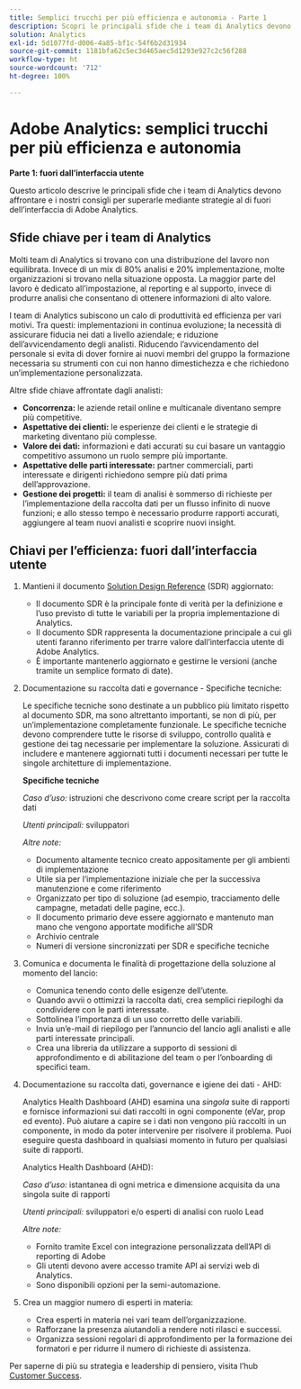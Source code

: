 ```yaml
---
title: Semplici trucchi per più efficienza e autonomia - Parte 1
description: Scopri le principali sfide che i team di Analytics devono affrontare e i nostri consigli per superarle mediante strategie al di fuori dell’interfaccia utente di Adobe Analytics.
solution: Analytics
exl-id: 5d1077fd-d006-4a85-bf1c-54f6b2d31934
source-git-commit: 1181bfa62c5ec3d465aec5d1293e927c2c56f288
workflow-type: ht
source-wordcount: '712'
ht-degree: 100%

---
```


# Adobe Analytics: semplici trucchi per più efficienza e autonomia

**Parte 1: fuori dall’interfaccia utente**

Questo articolo descrive le principali sfide che i team di Analytics devono affrontare e i nostri consigli per superarle mediante strategie al di fuori dell’interfaccia di Adobe Analytics.

## Sfide chiave per i team di Analytics

Molti team di Analytics si trovano con una distribuzione del lavoro non equilibrata. Invece di un mix di 80% analisi e 20% implementazione, molte organizzazioni si trovano nella situazione opposta. La maggior parte del lavoro è dedicato all’impostazione, al reporting e al supporto, invece di produrre analisi che consentano di ottenere informazioni di alto valore.

I team di Analytics subiscono un calo di produttività ed efficienza per vari motivi. Tra questi: implementazioni in continua evoluzione; la necessità di assicurare fiducia nei dati a livello aziendale; e riduzione dell’avvicendamento degli analisti. Riducendo l’avvicendamento del personale si evita di dover fornire ai nuovi membri del gruppo la formazione necessaria su strumenti con cui non hanno dimestichezza e che richiedono un’implementazione personalizzata.

Altre sfide chiave affrontate dagli analisti:

* **Concorrenza:** le aziende retail online e multicanale diventano sempre più competitive.
* **Aspettative dei clienti:** le esperienze dei clienti e le strategie di marketing diventano più complesse.
* **Valore dei dati:** informazioni e dati accurati su cui basare un vantaggio competitivo assumono un ruolo sempre più importante.
* **Aspettative delle parti interessate:** partner commerciali, parti interessate e dirigenti richiedono sempre più dati prima dell’approvazione.
* **Gestione dei progetti:** il team di analisi è sommerso di richieste per l’implementazione della raccolta dati per un flusso infinito di nuove funzioni; e allo stesso tempo è necessario produrre rapporti accurati, aggiungere al team nuovi analisti e scoprire nuovi insight.

## Chiavi per l’efficienza: fuori dall’interfaccia utente

1. Mantieni il documento [Solution Design Reference](/help/implementation/implementation-basics/creating-and-maintaining-an-sdr.md) (SDR) aggiornato:

   * Il documento SDR è la principale fonte di verità per la definizione e l’uso previsto di tutte le variabili per la propria implementazione di Analytics.
   * Il documento SDR rappresenta la documentazione principale a cui gli utenti faranno riferimento per trarre valore dall’interfaccia utente di Adobe Analytics.
   * È importante mantenerlo aggiornato e gestirne le versioni (anche tramite un semplice formato di date).

1. Documentazione su raccolta dati e governance - Specifiche tecniche:

   Le specifiche tecniche sono destinate a un pubblico più limitato rispetto al documento SDR, ma sono altrettanto importanti, se non di più, per un’implementazione completamente funzionale. Le specifiche tecniche devono comprendere tutte le risorse di sviluppo, controllo qualità e gestione dei tag necessarie per implementare la soluzione. Assicurati di includere e mantenere aggiornati tutti i documenti necessari per tutte le singole architetture di implementazione.

   **Specifiche tecniche**

   _Caso d’uso:_ istruzioni che descrivono come creare script per la raccolta dati

   _Utenti principali:_ sviluppatori

   _Altre note:_

   * Documento altamente tecnico creato appositamente per gli ambienti di implementazione
   * Utile sia per l’implementazione iniziale che per la successiva manutenzione e come riferimento
   * Organizzato per tipo di soluzione (ad esempio, tracciamento delle campagne, metadati delle pagine, ecc.).
   * Il documento primario deve essere aggiornato e mantenuto man mano che vengono apportate modifiche all’SDR
   * Archivio centrale
   * Numeri di versione sincronizzati per SDR e specifiche tecniche

1. Comunica e documenta le finalità di progettazione della soluzione al momento del lancio:

   * Comunica tenendo conto delle esigenze dell’utente.
   * Quando avvii o ottimizzi la raccolta dati, crea semplici riepiloghi da condividere con le parti interessate.
   * Sottolinea l’importanza di un uso corretto delle variabili.
   * Invia un’e-mail di riepilogo per l’annuncio del lancio agli analisti e alle parti interessate principali.
   * Crea una libreria da utilizzare a supporto di sessioni di approfondimento e di abilitazione del team o per l’onboarding di specifici team.

1. Documentazione su raccolta dati, governance e igiene dei dati - AHD:

   Analytics Health Dashboard (AHD) esamina una _singola_ suite di rapporti e fornisce informazioni sui dati raccolti in ogni componente (eVar, prop ed evento). Può aiutare a capire se i dati non vengono più raccolti in un componente, in modo da poter intervenire per risolvere il problema. Puoi eseguire questa dashboard in qualsiasi momento in futuro per qualsiasi suite di rapporti.

   Analytics Health Dashboard (AHD):

   _Caso d’uso:_ istantanea di ogni metrica e dimensione acquisita da una singola suite di rapporti

   _Utenti principali:_ sviluppatori e/o esperti di analisi con ruolo Lead

   _Altre note:_
   * Fornito tramite Excel con integrazione personalizzata dell’API di reporting di Adobe
   * Gli utenti devono avere accesso tramite API ai servizi web di Analytics.
   * Sono disponibili opzioni per la semi-automazione.

1. Crea un maggior numero di esperti in materia:

   * Crea esperti in materia nei vari team dell’organizzazione.
   * Rafforzane la presenza aiutandoli a rendere noti rilasci e successi.
   * Organizza sessioni regolari di approfondimento per la formazione dei formatori e per ridurre il numero di richieste di assistenza.

Per saperne di più su strategia e leadership di pensiero, visita l’hub [Customer Success](https://experienceleague.adobe.com/docs/customer-success/customer-success/overview.html?lang=it).